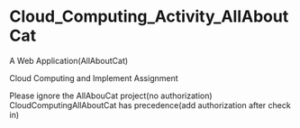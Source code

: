 # Cloud_Computing_Activity_AllAboutCat
A Web Application(AllAboutCat)

Cloud Computing and Implement Assignment

Please ignore the AllAbouCat project(no authorization)
CloudComputingAllAboutCat has precedence(add authorization after check in)
